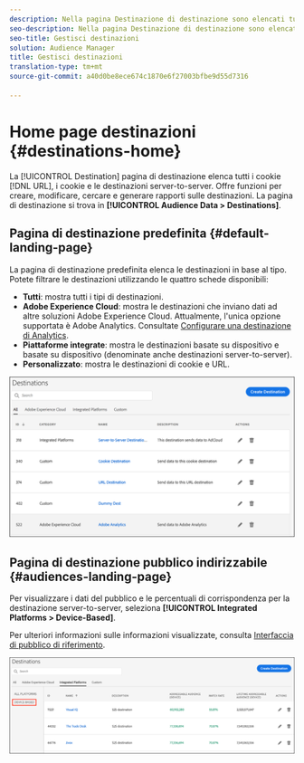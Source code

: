 ```yaml
---
description: Nella pagina Destinazione di destinazione sono elencati tutti i tuoi URL, cookie e destinazioni server-to-server. Offre funzioni per creare, modificare, cercare e generare rapporti sulle destinazioni. La pagina di destinazione si trova in Data Data > Destinations (Destinazioni).
seo-description: Nella pagina Destinazione di destinazione sono elencati tutti i tuoi URL, cookie e destinazioni server-to-server. Offre funzioni per creare, modificare, cercare e generare rapporti sulle destinazioni. La pagina di destinazione si trova in Data Data > Destinations (Destinazioni).
seo-title: Gestisci destinazioni
solution: Audience Manager
title: Gestisci destinazioni
translation-type: tm+mt
source-git-commit: a40d0be8ece674c1870e6f27003bfbe9d55d7316

---
```




# Home page destinazioni {#destinations-home}

La [!UICONTROL Destination] pagina di destinazione elenca tutti i cookie [!DNL URL], i cookie e le destinazioni server-to-server. Offre funzioni per creare, modificare, cercare e generare rapporti sulle destinazioni. La pagina di destinazione si trova in **[!UICONTROL Audience Data > Destinations]**.

## Pagina di destinazione predefinita {#default-landing-page}

<!-- destinations-home.xml -->

La pagina di destinazione predefinita elenca le destinazioni in base al tipo. Potete filtrare le destinazioni utilizzando le quattro schede disponibili:

* **Tutti**: mostra tutti i tipi di destinazioni.
* **Adobe Experience Cloud**: mostra le destinazioni che inviano dati ad altre soluzioni Adobe Experience Cloud. Attualmente, l'unica opzione supportata è Adobe Analytics. Consultate [Configurare una destinazione di Analytics](/help/using/features/destinations/create-analytics-destination.md).
* **Piattaforme integrate**: mostra le destinazioni basate su dispositivo e basate su dispositivo (denominate anche destinazioni server-to-server).
* **Personalizzato**: mostra le destinazioni di cookie e URL.


![](assets/destinations-landing.png)

## Pagina di destinazione pubblico indirizzabile {#audiences-landing-page}

Per visualizzare i dati del pubblico e le percentuali di corrispondenza per la destinazione server-to-server, seleziona **[!UICONTROL Integrated Platforms > Device-Based]**.

Per ulteriori informazioni sulle informazioni visualizzate, consulta [Interfaccia di pubblico di riferimento](/help/using/features/addressable-audiences.md#addressable-audience-interface).

![](/help/using/features/assets/addressable-audiences-landing.png)
